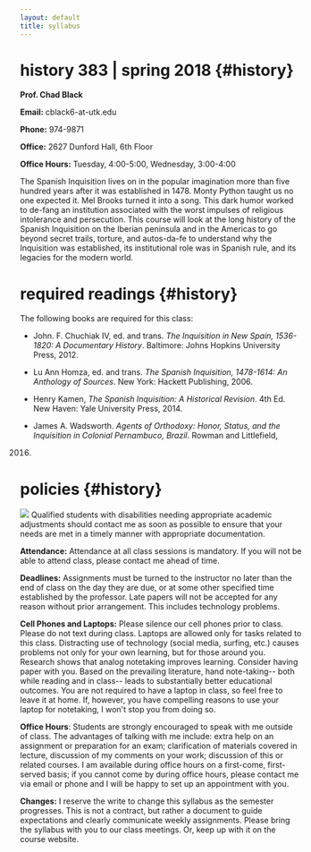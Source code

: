```yaml
---
layout: default
title: syllabus
---
```


# history 383 | spring 2018 {#history}

**Prof. Chad Black**

**Email:** cblack6-at-utk.edu

**Phone:** 974-9871

**Office:** 2627 Dunford Hall, 6th Floor

**Office Hours:** Tuesday, 4:00-5:00, Wednesday, 3:00-4:00

The Spanish Inquisition lives on in the popular imagination more than five
hundred years after it was established in 1478. Monty Python taught us no
one expected it. Mel Brooks turned it into a song. This dark humor worked
to de-fang an institution associated with the worst impulses of religious
intolerance and persecution. This course will look at the long history of
the Spanish Inquisition on the Iberian peninsula and in the Americas to go
beyond secret trails, torture, and autos-da-fe to understand why the
Inquisition was established, its institutional role was in Spanish rule,
and its legacies for the modern world. 

# required readings {#history}

The following books are required for this class:

*  John. F. Chuchiak IV, ed. and trans. *The Inquisition in New Spain,
1536-1820: A Documentary History*. Baltimore: Johns Hopkins
University Press, 2012.

* Lu Ann Homza, ed. and trans. *The Spanish Inquisition, 1478-1614: An
Anthology of Sources*. New York: Hackett Publishing, 2006.

* Henry Kamen, *The Spanish Inquisition: A Historical Revision*. 4th
Ed. New Haven: Yale University Press, 2014.

* James A. Wadsworth. *Agents of Orthodoxy: Honor, Status, and the
Inquisition in Colonial Pernambuco, Brazil*. Rowman and Littlefield,
2016.

# policies {#history}

![](http://chadblack.net/511S2012/media/images/disability.png) Qualified
students with disabilities needing appropriate academic adjustments should
contact me as soon as possible to ensure that your needs are met in a timely
manner with appropriate documentation.

**Attendance:** Attendance at all class sessions is mandatory. If you will not be able to attend
class, please contact me ahead of time.

**Deadlines:** Assignments must be turned to the instructor no later than the
end of class on the day they are due, or at some other specified time
established by the professor. Late papers will not be accepted
for any reason without prior arrangement. This includes technology problems.

**Cell Phones and Laptops:** Please silence our cell phones prior to class.
Please do not text during class. Laptops are allowed only for tasks
related to this class. Distracting use of technology (social media,
surfing, etc.) causes problems not only for your own learning, but for
those around you. Research shows that analog notetaking improves learning.
Consider having paper with you. Based on the prevailing
literature, hand note-taking-- both while reading and in class-- leads to
substantially better educational outcomes. You are not required to have a laptop
in class, so feel free to leave it at home. If, however, you have compelling reasons to use
your laptop for notetaking, I won't stop you from doing so.

**Office Hours**: Students are strongly encouraged to speak with me outside of
class. The advantages of talking with me include: extra help on an assignment
or preparation for an exam; clarification of materials covered in lecture,
discussion of my comments on your work; discussion of this or related courses.
I am available during office hours on a first-come, first-served basis; if you
cannot come by during office hours, please contact me via email or phone and I
will be happy to set up an appointment with you.

**Changes:** I reserve the write to change this syllabus as the semester
progresses. This is not a contract, but rather a document to guide expectations
and clearly communicate weekly assignments. Please bring the syllabus with you
to our class meetings. Or, keep up with it on the course website.





